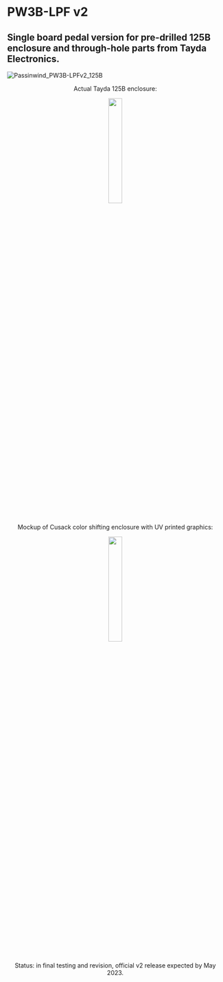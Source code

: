 # PW3B-LPF v2

## Single board pedal version for pre-drilled 125B enclosure and through-hole parts from Tayda Electronics. 

![Passinwind_PW3B-LPFv2_125B](https://user-images.githubusercontent.com/127763821/231684786-a4803b03-4b7a-4030-b7ca-071ab2d93167.png)

<p align="center" width="100%">
Actual Tayda 125B enclosure:  </br>
    </p>

<p align="center" width="100%">
    <img width="25%" src="https://user-images.githubusercontent.com/127763821/230925146-7342877b-b596-48cb-9574-d2ad54d94166.jpg">
</p>

<p align="center" width="100%">
Mockup of Cusack color shifting enclosure with UV printed graphics:  </br>
    </p>

<p align="center" width="100%">
    <img width="25%" src="https://user-images.githubusercontent.com/127763821/232265409-ca4db0c2-6398-4907-b119-de42caf87912.PNG">
</p>

<p align="center" width="100%">
Status: in final testing and revision, official v2 release expected by May 2023. </br>
    </p>
